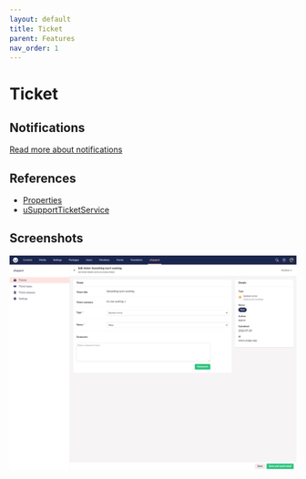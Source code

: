```yaml
---
layout: default
title: Ticket
parent: Features
nav_order: 1
---
```


# Ticket

## Notifications
[Read more about notifications](/docs/extend.html#extend)

## References
- [Properties](/docs/references/tables.html#usupportticket)
- [uSupportTicketService](/docs/references/services.html#usupportticketservice)

## Screenshots

<img src="/assets/editTicket.PNG">
